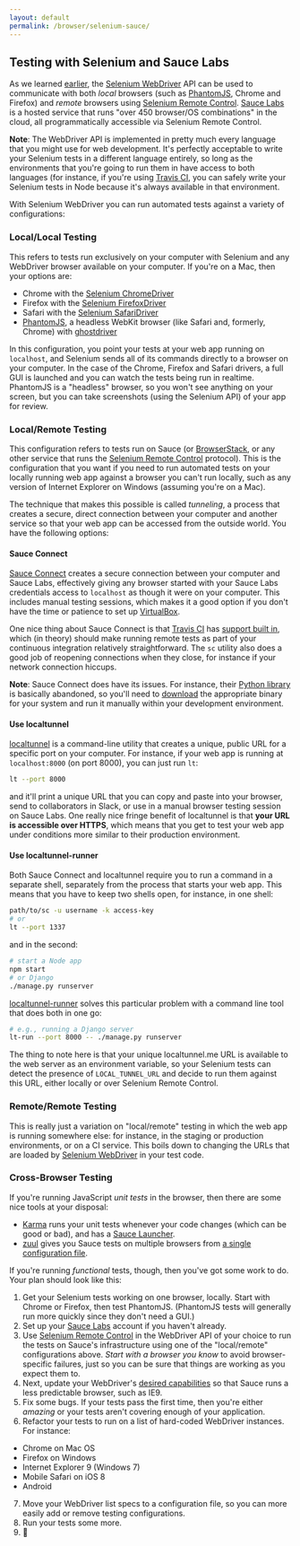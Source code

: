 ```yaml
---
layout: default
permalink: /browser/selenium-sauce/
---
```


## Testing with Selenium and Sauce Labs
As we learned [earlier](../), the [Selenium WebDriver] API can be used to
communicate with both *local* browsers (such as [PhantomJS], Chrome and Firefox)
and *remote* browsers using [Selenium Remote Control]. [Sauce Labs] is a
hosted service that runs "over 450 browser/OS combinations" in the cloud, all
programmatically accessible via Selenium Remote Control.

**Note**: The WebDriver API is implemented in pretty much every language that
you might use for web development. It's perfectly acceptable to write your
Selenium tests in a different language entirely, so long as the environments
that you're going to run them in have access to both languages (for instance,
if you're using [Travis CI], you can safely write your Selenium tests in Node
because it's always available in that environment.

With Selenium WebDriver you can run automated tests against a variety of
configurations:

### Local/Local Testing
This refers to tests run exclusively on your computer with Selenium and any
WebDriver browser available on your computer. If you're on a Mac, then your
options are:

* Chrome with the [Selenium ChromeDriver](https://code.google.com/p/selenium/wiki/ChromeDriver)
* Firefox with the [Selenium FirefoxDriver](https://code.google.com/p/selenium/wiki/FirefoxDriver)
* Safari with the [Selenium SafariDriver](https://code.google.com/p/selenium/wiki/SafariDriver)
* [PhantomJS], a headless WebKit browser (like Safari and, formerly, Chrome) with [ghostdriver](https://github.com/detro/ghostdriver)

In this configuration, you point your tests at your web app running on
`localhost`, and Selenium sends all of its commands directly to a browser
on your computer. In the case of the Chrome, Firefox and Safari drivers, a
full GUI is launched and you can watch the tests being run in realtime.
PhantomJS is a "headless" browser, so you won't see anything on your screen,
but you can take screenshots (using the Selenium API) of your app for review.

### Local/Remote Testing
This configuration refers to tests run on Sauce (or [BrowserStack], or any
other service that runs the [Selenium Remote Control] protocol). This is the
configuration that you want if you need to run automated tests on your
locally running web app against a browser you can't run locally, such as any
version of Internet Explorer on Windows (assuming you're on a Mac).

The technique that makes this possible is called *tunneling*, a process that
creates a secure, direct connection between your computer and another service
so that your web app can be accessed from the outside world. You have the
following options:

#### Sauce Connect
[Sauce Connect] creates a secure connection between your computer and Sauce
Labs, effectively giving any browser started with your Sauce Labs credentials
access to `localhost` as though it were on your computer. This includes manual
testing sessions, which makes it a good option if you don't have the time or
patience to set up [VirtualBox](../VirtualBox/).

One nice thing about Sauce Connect is that [Travis CI] has
[support built in](http://docs.travis-ci.com/user/sauce-connect/), which (in
theory) should make running remote tests as part of your continuous integration
relatively straightforward. The `sc` utility also does a good job of reopening
connections when they close, for instance if your network connection hiccups.

**Note**: Sauce Connect does have its issues. For instance, their
[Python library](https://github.com/saucelabs/python-sauceconnect) is
basically abandoned, so you'll need to [download](https://docs.saucelabs.com/reference/sauce-connect/)
the appropriate binary for your system and run it manually within your
development environment.

#### Use localtunnel
[localtunnel] is a command-line utility that creates a unique, public URL
for a specific port on your computer. For instance, if your web app is
running at `localhost:8000` (on port 8000), you can just run `lt`:

```sh
lt --port 8000
```

and it'll print a unique URL that you can copy and paste into your browser,
send to collaborators in Slack, or use in a manual browser testing session on
Sauce Labs. One really nice fringe benefit of localtunnel is that **your URL
is accessible over HTTPS**, which means that you get to test your web app
under conditions more similar to their production environment.

#### Use localtunnel-runner
Both Sauce Connect and localtunnel require you to run a command in a separate
shell, separately from the process that starts your web app. This means that
you have to keep two shells open, for instance, in one shell:

```sh
path/to/sc -u username -k access-key
# or
lt --port 1337
```

and in the second:

```sh
# start a Node app
npm start
# or Django
./manage.py runserver
```

[localtunnel-runner](https://github.com/shawnbot/localtunnel-runner) solves
this particular problem with a command line tool that does both in one go:

```sh
# e.g., running a Django server
lt-run --port 8000 -- ./manage.py runserver
```

The thing to note here is that your unique localtunnel.me URL is available
to the web server as an environment variable, so your Selenium tests can
detect the presence of `LOCAL_TUNNEL_URL` and decide to run them against
this URL, either locally or over Selenium Remote Control.


### Remote/Remote Testing
This is really just a variation on "local/remote" testing in which the web
app is running somewhere else: for instance, in the staging or production
environments, or on a CI service. This boils down to changing the URLs that
are loaded by [Selenium WebDriver] in your test code.


### Cross-Browser Testing
If you're running JavaScript *unit tests* in the browser, then there are
some nice tools at your disposal:

* [Karma] runs your unit tests whenever your code changes (which can be good or bad),
and has a [Sauce Launcher](https://github.com/karma-runner/karma-sauce-launcher).
* [zuul] gives you Sauce tests on multiple browsers from
[a single configuration file](https://github.com/defunctzombie/zuul/wiki/cloud-testing).

If you're running *functional* tests, though, then you've got some work to do.
Your plan should look like this:

1. Get your Selenium tests working on one browser, locally. Start with Chrome or Firefox,
then test PhantomJS. (PhantomJS tests will generally run more quickly since they don't
need a GUI.)
2. Set up your [Sauce Labs] account if you haven't already.
3. Use [Selenium Remote Control] in the WebDriver API of your choice to run the tests
on Sauce's infrastructure using one of the "local/remote" configurations above.
*Start with a browser you know*  to avoid browser-specific failures, just so you can
be sure that things are working as you expect them to.
4. Next, update your WebDriver's [desired capabilities](https://docs.saucelabs.com/reference/platforms-configurator/)
so that Sauce runs a less predictable browser, such as IE9.
5. Fix some bugs. If your tests pass the first time, then you're either *amazing* or
your tests aren't covering enough of your application.
6. Refactor your tests to run on a list of hard-coded WebDriver instances. For instance:
  * Chrome on Mac OS
  * Firefox on Windows
  * Internet Explorer 9 (Windows 7)
  * Mobile Safari on iOS 8
  * Android
7. Move your WebDriver list specs to a configuration file, so you can more easily
add or remove testing configurations.
8. Run your tests some more.
9. :tada:

[localtunnel]: https://localtunnel.me
[BrowserStack]: https://www.browserstack.com/
[PhantomJS]: http://phantomjs.org
[Sauce Labs]: https://saucelabs.com
[Sauce Connect]: https://docs.saucelabs.com/reference/sauce-connect/
[Selenium WebDriver]: http://www.seleniumhq.org/projects/webdriver/
[Selenium Remote Control]: http://www.seleniumhq.org/projects/remote-control/
[Travis CI]: https://travis-ci.org/
[zuul]: https://github.com/defunctzombie/zuul/
[Karma]: http://karma-runner.github.io/0.12/index.html
